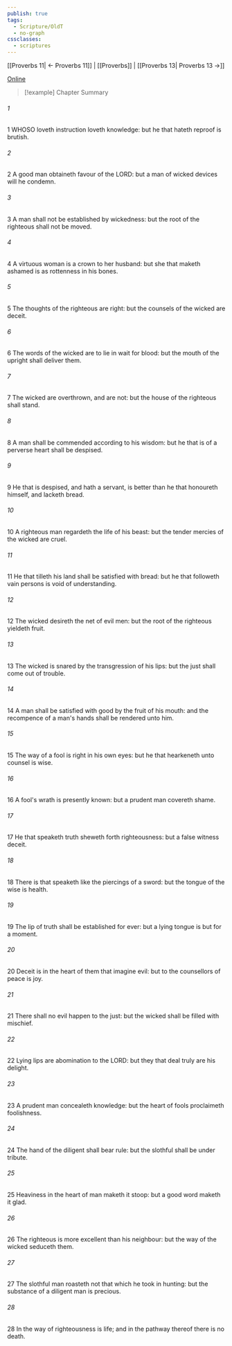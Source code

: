 ```yaml
---
publish: true
tags:
  - Scripture/OldT
  - no-graph
cssclasses:
  - scriptures
---
```

[[Proverbs 11| ← Proverbs 11]] | [[Proverbs]] | [[Proverbs 13| Proverbs 13 →]]

[Online](https://churchofjesuschrist.org/study/scriptures/ot/prov/12?lang=eng)

>[!example] Chapter Summary
>
###### 1
1 WHOSO loveth instruction loveth knowledge: but he that hateth reproof is brutish.
###### 2
2 A good man obtaineth favour of the LORD: but a man of wicked devices will he condemn.
###### 3
3 A man shall not be established by wickedness: but the root of the righteous shall not be moved.
###### 4
4 A virtuous woman is a crown to her husband: but she that maketh ashamed is as rottenness in his bones.
###### 5
5 The thoughts of the righteous are right: but the counsels of the wicked are deceit.
###### 6
6 The words of the wicked are to lie in wait for blood: but the mouth of the upright shall deliver them.
###### 7
7 The wicked are overthrown, and are not: but the house of the righteous shall stand.
###### 8
8 A man shall be commended according to his wisdom: but he that is of a perverse heart shall be despised.
###### 9
9 He that is despised, and hath a servant, is better than he that honoureth himself, and lacketh bread.
###### 10
10 A righteous man regardeth the life of his beast: but the tender mercies of the wicked are cruel.
###### 11
11 He that tilleth his land shall be satisfied with bread: but he that followeth vain persons is void of understanding.
###### 12
12 The wicked desireth the net of evil men: but the root of the righteous yieldeth fruit.
###### 13
13 The wicked is snared by the transgression of his lips: but the just shall come out of trouble.
###### 14
14 A man shall be satisfied with good by the fruit of his mouth: and the recompence of a man's hands shall be rendered unto him.
###### 15
15 The way of a fool is right in his own eyes: but he that hearkeneth unto counsel is wise.
###### 16
16 A fool's wrath is presently known: but a prudent man covereth shame.
###### 17
17 He that speaketh truth sheweth forth righteousness: but a false witness deceit.
###### 18
18 There is that speaketh like the piercings of a sword: but the tongue of the wise is health.
###### 19
19 The lip of truth shall be established for ever: but a lying tongue is but for a moment.
###### 20
20 Deceit is in the heart of them that imagine evil: but to the counsellors of peace is joy.
###### 21
21 There shall no evil happen to the just: but the wicked shall be filled with mischief.
###### 22
22 Lying lips are abomination to the LORD: but they that deal truly are his delight.
###### 23
23 A prudent man concealeth knowledge: but the heart of fools proclaimeth foolishness.
###### 24
24 The hand of the diligent shall bear rule: but the slothful shall be under tribute.
###### 25
25 Heaviness in the heart of man maketh it stoop: but a good word maketh it glad.
###### 26
26 The righteous is more excellent than his neighbour: but the way of the wicked seduceth them.
###### 27
27 The slothful man roasteth not that which he took in hunting: but the substance of a diligent man is precious.
###### 28
28 In the way of righteousness is life; and in the pathway thereof there is no death.



